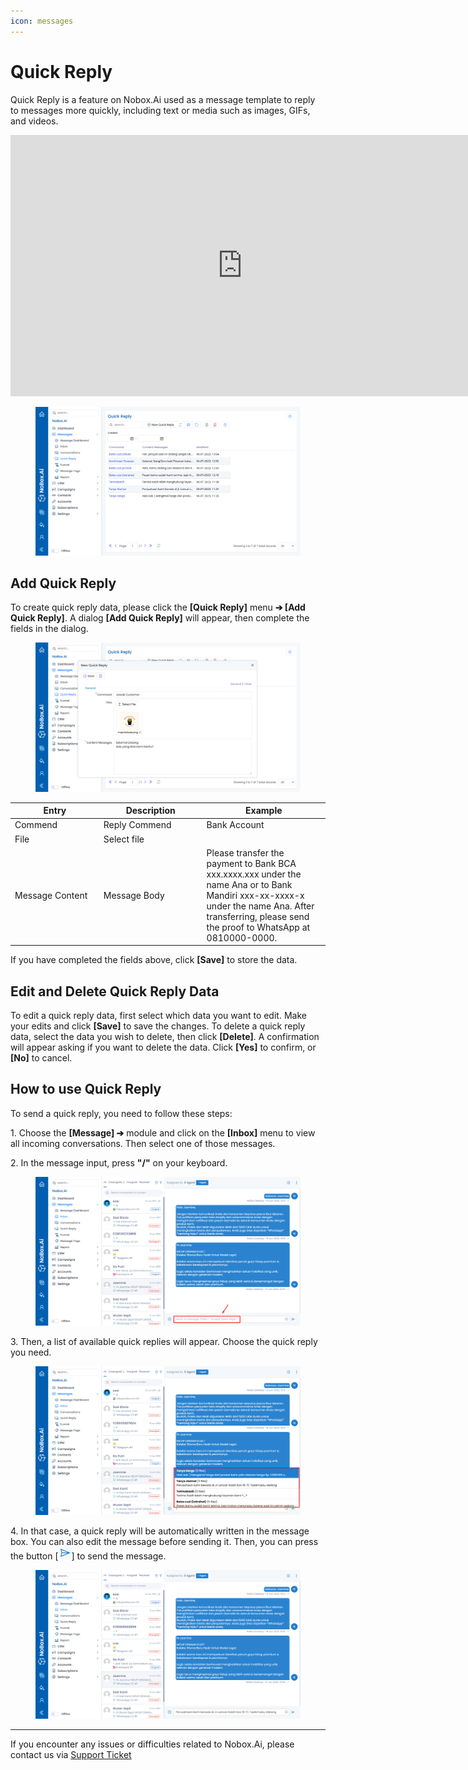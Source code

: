 ```yaml
---
icon: messages
---
```


# Quick Reply

Quick Reply is a feature on Nobox.Ai used as a message template to reply to messages more quickly, including text or media such as images, GIFs, and videos.

<iframe width="742" height="418" src="https://www.youtube.com/embed/oU0Z6xRhfnU/" title="01. Instalasi NoBox Desktop" frameborder="0" allow="accelerometer; autoplay; clipboard-write; encrypted-media; gyroscope; picture-in-picture; web-share" referrerpolicy="strict-origin-when-cross-origin" allowfullscreen></iframe>

<figure><img src="../../.gitbook/assets/Quick Reply.png" alt=""><figcaption></figcaption></figure>

## **Add Quick Reply**&#x20;

To create quick reply data, please click the **\[Quick Reply]** menu **➔ \[Add Quick Reply]**. A dialog **\[Add Quick Reply]** will appear, then complete the fields in the dialog.

<figure><img src="../../.gitbook/assets/New Quick Reply .png" alt=""><figcaption></figcaption></figure>

<table><thead><tr><th width="127.79998779296875">Entry</th><th width="150.79998779296875">Description</th><th>Example</th></tr></thead><tbody><tr><td>Commend</td><td>Reply Commend</td><td>Bank Account</td></tr><tr><td>File</td><td>Select file</td><td></td></tr><tr><td>Message Content </td><td>Message Body</td><td>Please transfer the payment to Bank BCA xxx.xxxx.xxx under the name Ana or to Bank Mandiri xxx-xx-xxxx-x under the name Ana. After transferring, please send the proof to WhatsApp at 0810000-0000.</td></tr></tbody></table>

If you have completed the fields above, click **\[Save]** to store the data.

## **Edit and Delete Quick Reply Data**

To edit a quick reply data, first select which data you want to edit. Make your edits and click **\[Save]** to save the changes. To delete a quick reply data, select the data you wish to delete, then click **\[Delete]**. A confirmation will appear asking if you want to delete the data. Click **\[Yes]** to confirm, or **\[No]** to cancel.

## **How to use Quick Reply**

To send a quick reply, you need to follow these steps:

1\. Choose the **\[Message] ➔** module and click on the **\[Inbox]** menu to view all incoming conversations. Then select one of those messages.

2\. In the message input, press **"/"** on your keyboard.

<figure><img src="../../.gitbook/assets/Cara 1  (2).png" alt=""><figcaption></figcaption></figure>

3\. Then, a list of available quick replies will appear. Choose the quick reply you need.

<figure><img src="../../.gitbook/assets/Cara 2.png" alt=""><figcaption></figcaption></figure>

4\. In that case, a quick reply will be automatically written in the message box. You can also edit the message before sending it. Then, you can press the button \[![](../../.gitbook/assets/send.png)] to send the message.

<figure><img src="../../.gitbook/assets/Cara 3.png" alt=""><figcaption></figcaption></figure>

---

If you encounter any issues or difficulties related to Nobox.Ai, please contact us via [Support Ticket](https://crm.nobox.ai/clients/tickets)
